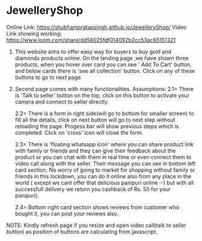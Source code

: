# JewelleryShop

Online Link: https://shubhampratapsingh.github.io/JewelleryShop/
Video Link showing working: https://www.loom.com/share/dd58025fdf014092b2cc53ac65151321

1. This website aims to offer easy way for buyers to buy gold and diamonds products online.
On the landing page ,we have shown three products, when you hover over card you can see ' Add To Cart' button, and below cards there is 'see all collection' button.
Click on any of these buttons to go to next page.

2. Second page comes with many functionalities.
	Assumptions:
	2.1= There is 'Talk to seller' button on the top, click on this button to activate your camera and connect to seller directly.

	2.2= There is a form in right side(will go to bottom for smaller screen) to fill all the details, click on next button will go to next step without reloading the page. Progess bar will show previous steps which is completed. Click on 'cross' icon will close the form.

	2.3= There is 'floating whatsapp icon' where you can share product link with family or friends and they can give their feedback about the product or you can chat with them in real time or even connect them to video call along with the seller. Their message you can see in bottom left card section. No worry of going to market for shopping without family or friends in this lockdown, you can do it online also from any place in the world ( except we cant offer that delicious panipuri online :-) but with all successfull delivery we return you cashback of Rs. 50 for your panipuri).

	2.4= Bottom right card section shows reviews from customer who bought it, you can post your reviews also.

NOTE: Kindly refresh page if you resize and open video call(talk to seller button) as position of buttons are calculating from javascript.
